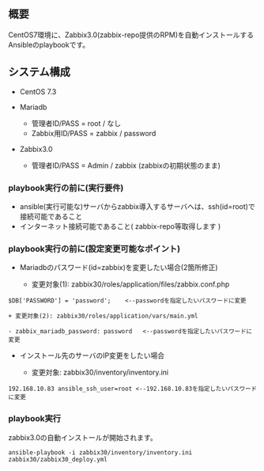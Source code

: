 ## 概要 

CentOS7環境に、Zabbix3.0(zabbix-repo提供のRPM)を自動インストールするAnsibleのplaybookです。

## システム構成

* CentOS 7.3
* Mariadb
	+ 管理者ID/PASS = root / なし
	+ Zabbix用ID/PASS = zabbix / password 

* Zabbix3.0
	+ 管理者ID/PASS = Admin / zabbix  (zabbixの初期状態のまま)

### playbook実行の前に(実行要件)

* ansible(実行可能な)サーバからzabbix導入するサーバへは、ssh(id=root)で接続可能であること
* インターネット接続可能であること( zabbix-repo等取得します )

### playbook実行の前に(設定変更可能なポイント)

* Mariadbのパスワード(id=zabbix)を変更したい場合(2箇所修正)
 
	+ 変更対象(1): zabbix30/roles/application/files/zabbix.conf.php

```
$DB['PASSWORD'] = 'password';    <--passwordを指定したいパスワードに変更
```

	+ 変更対象(2): zabbix30/roles/application/vars/main.yml

```
- zabbix_mariadb_password: password   <--passwordを指定したいパスワードに変更
```

* インストール先のサーバのIP変更をしたい場合 

	+ 変更対象: zabbix30/inventory/inventory.ini
```
192.168.10.83 ansible_ssh_user=root <--192.168.10.83を指定したいパスワードに変更
```

### playbook実行

zabbix3.0の自動インストールが開始されます。

```
ansible-playbook -i zabbix30/inventory/inventory.ini zabbix30/zabbix30_deploy.yml
```

